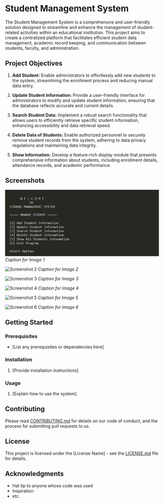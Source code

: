 # Student Management System

The Student Management System is a comprehensive and user-friendly solution designed to streamline and enhance the management of student-related activities within an educational institution. This project aims to create a centralized platform that facilitates efficient student data management, academic record keeping, and communication between students, faculty, and administration.

## Project Objectives

1. **Add Student:** Enable administrators to effortlessly add new students to the system, streamlining the enrollment process and reducing manual data entry.
   
2. **Update Student Information:** Provide a user-friendly interface for administrators to modify and update student information, ensuring that the database reflects accurate and current details.
   
3. **Search Student Data:** Implement a robust search functionality that allows users to efficiently retrieve specific student information, enhancing accessibility and data retrieval speed.
   
4. **Delete Data of Students:** Enable authorized personnel to securely remove student records from the system, adhering to data privacy regulations and maintaining data integrity.
   
5. **Show Information:** Develop a feature-rich display module that presents comprehensive information about students, including enrollment details, attendance records, and academic performance.

## Screenshots

![Screenshot 1](./view1.png)
*Caption for Image 1*

![Screenshot 2](view2)
*Caption for Image 2*

![Screenshot 3](view3)
*Caption for Image 3*

![Screenshot 4](view4)
*Caption for Image 4*

![Screenshot 5](view5)
*Caption for Image 5*

![Screenshot 6](view6)
*Caption for Image 6*

## Getting Started

### Prerequisites

- [List any prerequisites or dependencies here]

### Installation

1. [Provide installation instructions]

### Usage

1. [Explain how to use the system]

## Contributing

Please read [CONTRIBUTING.md](CONTRIBUTING.md) for details on our code of conduct, and the process for submitting pull requests to us.

## License

This project is licensed under the [License Name] - see the [LICENSE.md](LICENSE.md) file for details.

## Acknowledgments

- Hat tip to anyone whose code was used
- Inspiration
- etc.
